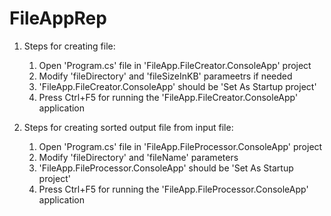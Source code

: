 # FileAppRep
1) Steps for creating file:
   1) Open 'Program.cs' file in 'FileApp.FileCreator.ConsoleApp' project
   2) Modify 'fileDirectory'  and  'fileSizeInKB' parameetrs if needed
   3) 'FileApp.FileCreator.ConsoleApp' should be 'Set As Startup project'
   4) Press Ctrl+F5 for running the 'FileApp.FileCreator.ConsoleApp' application
   
2) Steps for creating sorted output file from input file:
   1) Open 'Program.cs' file in 'FileApp.FileProcessor.ConsoleApp' project
   2) Modify 'fileDirectory' and 'fileName' parameters 
   3) 'FileApp.FileProcessor.ConsoleApp' should be 'Set As Startup project'
   4) Press Ctrl+F5 for running the 'FileApp.FileProcessor.ConsoleApp' application
